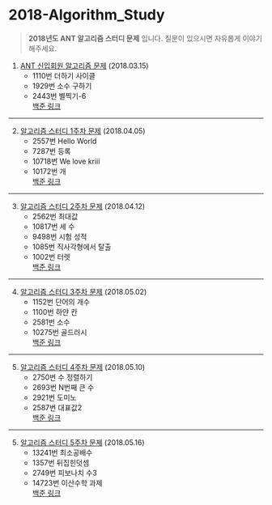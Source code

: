 # 2018-Algorithm_Study

> **2018년도 ANT 알고리즘 스터디 문제** 입니다. 
> 질문이 있으시면 자유롭게 이야기 해주세요.


1. [ANT 신입회원 알고리즘 문제](https://github.com/CNU-ANT/2018-Algorithm_Study/tree/master/180315) (2018.03.15)
    * 1110번 더하기 사이클
    * 1929번 소수 구하기
    * 2443번 별찍기-6 <br>
    [백준 링크](https://www.acmicpc.net/group/practice/471/14)
--------

2. [알고리즘 스터디 1주차 문제](https://github.com/CNU-ANT/2018-Algorithm_Study/tree/master/180405) (2018.04.05)
    * 2557번 Hello World
    * 7287번 등록
    * 10718번 We love kriii
    * 10172번 개 <br>
    [백준 링크](https://www.acmicpc.net/group/practice/471/15)
--------

3. [알고리즘 스터디 2주차 문제](https://github.com/CNU-ANT/2018-Algorithm_Study/tree/master/180412) (2018.04.12)
    * 2562번 최대값
    * 10817번 세 수
    * 9498번 시험 성적 
    * 1085번 직사각형에서 탈출
    * 1002번 터렛 <br>
    [백준 링크](https://www.acmicpc.net/group/practice/471/16)
--------

4. [알고리즘 스터디 3주차 문제](https://github.com/CNU-ANT/2018-Algorithm_Study/tree/master/180502) (2018.05.02)
    * 1152번 단어의 개수
    * 1100번 하얀 칸
    * 2581번 소수
    * 10275번 골드러시 <br>
    [백준 링크](https://www.acmicpc.net/group/practice/471/18)
--------

5. [알고리즘 스터디 4주차 문제](https://github.com/CNU-ANT/2018-Algorithm_Study/tree/master/180510) (2018.05.10)
    * 2750번 수 정렬하기
    * 2693번 N번째 큰 수
    * 2921번 도미노
    * 2587번 대표값2 <br>
    [백준 링크](https://www.acmicpc.net/group/practice/471/20)

--------

5. [알고리즘 스터디 5주차 문제](https://github.com/CNU-ANT/2018-Algorithm_Study/tree/master/180516) (2018.05.16)
    * 13241번 최소공배수
    * 1357번 뒤집힌덧셈
    * 2749번 피보나치 수3
    * 14723번 이산수학 과제 <br>
    [백준 링크](https://www.acmicpc.net/group/practice/471/22)
